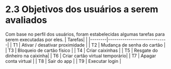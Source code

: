 # 2.3 Objetivos dos usuários a serem avaliados
Com base no perfil dos usuários, foram estabelecidas algumas tarefas para serem executadas por eles.
| Tarefas|                             |
|--------|-----------------------------|
| T1 |	Ativar / desativar proximidade |
| T2 |	Mudança de senha do cartão     |
| T3 |	Bloqueio de cartão físico      |
| T4 |	Criar caixinhas                |
| T5 |	Resgate do dinheiro na caixinha|
| T6 |	Criar cartão virtual temporário|
| T7 |	Apagar conta virtual           |
| T8 |	Sair do app                    |
| T9 |	Executar login                 |

